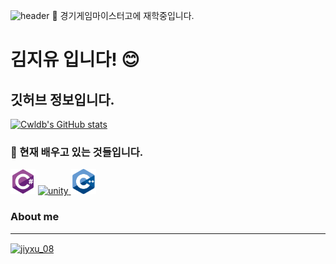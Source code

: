 ![header](https://capsule-render.vercel.app/api?type=waving&height=300&color=gradient&text=Hi!😊%20nice%20to%20meet%20you&section=header)
🔭 경기게임마이스터고에 재학중입니다.
#  김지유 입니다! 😊
## 깃허브 정보입니다.
[![Cwldb's GitHub stats](https://github-readme-stats.vercel.app/api?username=Cwldb)](https://github.com/anuraghazra/github-readme-stats)
<h3 align="left">🌱 현재 배우고 있는 것들입니다.</h3>
<p align="left"> <img src="https://raw.githubusercontent.com/devicons/devicon/master/icons/csharp/csharp-original.svg" alt="csharp" width="40" height="40"/> </a> <a href="https://unity.com/" target="_blank" rel="noreferrer"> <img src="https://www.vectorlogo.zone/logos/unity3d/unity3d-icon.svg" alt="unity" width="40" height="40"/> </a> <img src="https://raw.githubusercontent.com/devicons/devicon/master/icons/cplusplus/cplusplus-original.svg" alt="cplusplus" width="40" height="40"/>

### About me
----
<a href="https://instagram.com/jiyxu_08" target="blank"><img align="center" src="https://raw.githubusercontent.com/rahuldkjain/github-profile-readme-generator/master/src/images/icons/Social/instagram.svg" alt="jiyxu_08" height="30" width="40" /></a> <br>

<!--
**Cwldb/Cwldb** is a ✨ _special_ ✨ repository because its `README.md` (this file) appears on your GitHub profile.

Here are some ideas to get you started:

- 🔭 I’m currently working on ...
- 🌱 I’m currently learning ...
- 👯 I’m looking to collaborate on ...
- 🤔 I’m looking for help with ...
- 💬 Ask me about ...
- 📫 How to reach me: ...
- 😄 Pronouns: ...
- ⚡ Fun fact: ...
-->


